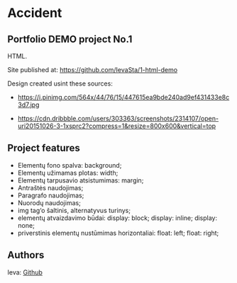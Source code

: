 # Accident

## Portfolio DEMO project No.1

HTML.

Site published at: https://github.com/IevaSta/1-html-demo

Design created usint these sources:

- https://i.pinimg.com/564x/44/76/15/447615ea9bde240ad9ef431433e8c3d7.jpg

- https://cdn.dribbble.com/users/303363/screenshots/2314107/open-uri20151026-3-1xsprc2?compress=1&resize=800x600&vertical=top

## Project features

- Elementų fono spalva: background;
- Elementų užimamas plotas: width;
- Elementų tarpusavio atsistumimas: margin;
- Antraštės naudojimas;
- Paragrafo naudojimas;
- Nuorodų naudojimas;
- img tag‘o šaltinis, alternatyvus turinys;
- elementų atvaizdavimo būdai: display: block; display: inline; display: none;
- priverstinis elementų nustūmimas horizontaliai: float: left; float: right;

## Authors

Ieva: [Github](https://github.com/IevaSta)
